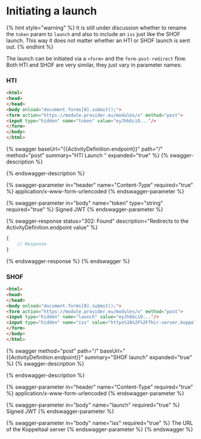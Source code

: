 # Initiating a launch

{% hint style="warning" %}
It is still under discussion whether to rename the `token` param to `launch` and also to include an `iss` just like the SHOF launch. This way it does not matter whether an HTI or SHOF launch is sent out.
{% endhint %}

The launch can be initiated via a `<form>` and the `form-post-redirect` flow. Both HTI and SHOF are very similar, they just vary in parameter names:

### HTI

```html
<html>
<head>
</head>
<body onload="document.forms[0].submit();">
<form action="https://module.provider.eu/modules/x" method="post">
<input type="hidden" name="token" value="eyJhbGciO..."/>
</form>
</body>
</html>
```

{% swagger baseUrl="{{ActivityDefinition.endpoint}}" path="/" method="post" summary="HTI Launch " expanded="true" %}
{% swagger-description %}

{% endswagger-description %}

{% swagger-parameter in="header" name="Content-Type" required="true" %}
application/x-www-form-urlencoded
{% endswagger-parameter %}

{% swagger-parameter in="body" name="token" type="string" required="true" %}
Signed JWT
{% endswagger-parameter %}

{% swagger-response status="302: Found" description="Redirects to the ActivityDefinition.endpoint value" %}
```javascript
{
    // Response
}
```
{% endswagger-response %}
{% endswagger %}

### SHOF

```html
<html>
<head>
</head>
<body onload="document.forms[0].submit();">
<form action="https://module.provider.eu/modules/x" method="post">
<input type="hidden" name="launch" value="eyJhbGciO..."/>
<input type="hidden" name="iss" value="https%3A%2F%2Ffhir-server.koppeltaal.headease.nl%2Ffhir%2FDEFAULT"/>
</form>
</body>
</html>
```

{% swagger method="post" path="/" baseUrl="{{ActivityDefinition.endpoint}}" summary="SHOF launch" expanded="true" %}
{% swagger-description %}

{% endswagger-description %}

{% swagger-parameter in="header" name="Content-Type" required="true" %}
application/x-www-form-urlencoded
{% endswagger-parameter %}

{% swagger-parameter in="body" name="launch" required="true" %}
Signed JWT
{% endswagger-parameter %}

{% swagger-parameter in="body" name="iss" required="true" %}
The URL of the Koppeltaal server
{% endswagger-parameter %}
{% endswagger %}

